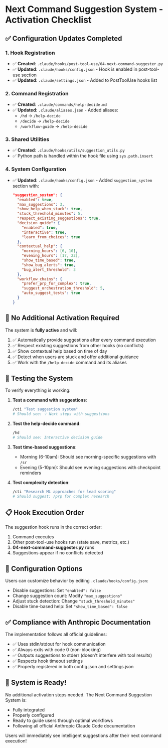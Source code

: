 # Next Command Suggestion System - Activation Checklist

## ✅ Configuration Updates Completed

### 1. Hook Registration
- ✅ **Created**: `.claude/hooks/post-tool-use/04-next-command-suggester.py`
- ✅ **Updated**: `.claude/hooks/config.json` - Hook is enabled in post-tool-use section
- ✅ **Updated**: `.claude/settings.json` - Added to PostToolUse hooks list

### 2. Command Registration
- ✅ **Created**: `.claude/commands/help-decide.md`
- ✅ **Updated**: `.claude/aliases.json` - Added aliases:
  - `/hd` → `/help-decide`
  - `/decide` → `/help-decide`
  - `/workflow-guide` → `/help-decide`

### 3. Shared Utilities
- ✅ **Created**: `.claude/hooks/utils/suggestion_utils.py`
- ✅ Python path is handled within the hook file using `sys.path.insert`

### 4. System Configuration
- ✅ **Updated**: `.claude/hooks/config.json` - Added `suggestion_system` section with:
  ```json
  "suggestion_system": {
    "enabled": true,
    "max_suggestions": 3,
    "show_help_when_stuck": true,
    "stuck_threshold_minutes": 5,
    "respect_existing_suggestions": true,
    "decision_guide": {
      "enabled": true,
      "interactive": true,
      "learn_from_choices": true
    },
    "contextual_help": {
      "morning_hours": [6, 10],
      "evening_hours": [17, 22],
      "show_time_based": true,
      "show_bug_alerts": true,
      "bug_alert_threshold": 3
    },
    "workflow_chains": {
      "prefer_prp_for_complex": true,
      "suggest_orchestration_threshold": 5,
      "auto_suggest_tests": true
    }
  }
  ```

## 🚀 No Additional Activation Required

The system is **fully active** and will:
1. ✅ Automatically provide suggestions after every command execution
2. ✅ Respect existing suggestions from other hooks (no conflicts)
3. ✅ Show contextual help based on time of day
4. ✅ Detect when users are stuck and offer additional guidance
5. ✅ Work with the `/help-decide` command and its aliases

## 🧪 Testing the System

To verify everything is working:

1. **Test a command with suggestions**:
   ```bash
   /cti "Test suggestion system"
   # Should see: 💡 Next steps with suggestions
   ```

2. **Test the help-decide command**:
   ```bash
   /hd
   # Should see: Interactive decision guide
   ```

3. **Test time-based suggestions**:
   - Morning (6-10am): Should see morning-specific suggestions with `/sr`
   - Evening (5-10pm): Should see evening suggestions with checkpoint reminders

4. **Test complexity detection**:
   ```bash
   /cti "Research ML approaches for lead scoring"
   # Should suggest: /prp for complex research
   ```

## 📋 Hook Execution Order

The suggestion hook runs in the correct order:
1. Command executes
2. Other post-tool-use hooks run (state save, metrics, etc.)
3. **04-next-command-suggester.py** runs
4. Suggestions appear if no conflicts detected

## 🔧 Configuration Options

Users can customize behavior by editing `.claude/hooks/config.json`:
- Disable suggestions: Set `"enabled": false`
- Change suggestion count: Modify `"max_suggestions"`
- Adjust stuck detection: Change `"stuck_threshold_minutes"`
- Disable time-based help: Set `"show_time_based": false`

## ✅ Compliance with Anthropic Documentation

The implementation follows all official guidelines:
- ✅ Uses stdin/stdout for hook communication
- ✅ Always exits with code 0 (non-blocking)
- ✅ Outputs suggestions to stderr (doesn't interfere with tool results)
- ✅ Respects hook timeout settings
- ✅ Properly registered in both config.json and settings.json

## 🎉 System is Ready!

No additional activation steps needed. The Next Command Suggestion System is:
- Fully integrated
- Properly configured
- Ready to guide users through optimal workflows
- Following all official Anthropic Claude Code documentation

Users will immediately see intelligent suggestions after their next command execution!
